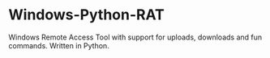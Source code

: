# Windows-Python-RAT
Windows Remote Access Tool with support for uploads, downloads and fun commands. Written in Python.
